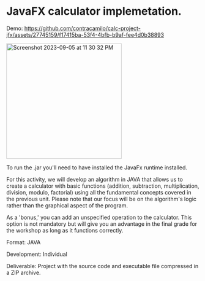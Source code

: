# JavaFX calculator implemetation.

Demo:
https://github.com/contracamilo/calc-project-jfx/assets/27745159/f17415ba-53f4-4bfb-b9af-fee4d0b38893

<img width="301" alt="Screenshot 2023-09-05 at 11 30 32 PM" src="https://github.com/contracamilo/calc-project-jfx/assets/27745159/a7370255-8fe7-4f3a-b460-a7085dd83467">

To run the .jar you'll need to have installed the JavaFx runtime installed.

For this activity, we will develop an algorithm in JAVA that allows us to create a calculator with basic functions (addition, subtraction, multiplication, division, modulo, factorial) using all the fundamental concepts covered in the previous unit. Please note that our focus will be on the algorithm's logic rather than the graphical aspect of the program.

As a 'bonus,' you can add an unspecified operation to the calculator. This option is not mandatory but will give you an advantage in the final grade for the workshop as long as it functions correctly.

Format: JAVA

Development: Individual

Deliverable: Project with the source code and executable file compressed in a ZIP archive.
